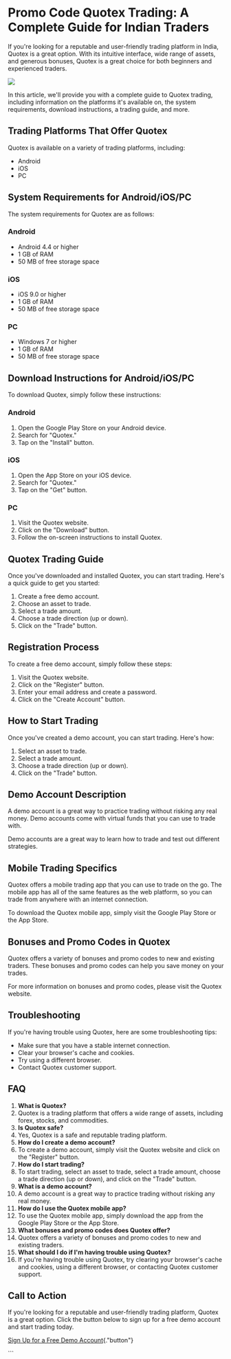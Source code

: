 # Promo Code Quotex Trading: A Complete Guide for Indian Traders

If you\'re looking for a reputable and user-friendly trading platform in
India, Quotex is a great option. With its intuitive interface, wide
range of assets, and generous bonuses, Quotex is a great choice for both
beginners and experienced traders.

[![](https://static.quotex.io/files/4_en/300_250.jpg)](https://traff.sbs/brokerqxlid)

In this article, we\'ll provide you with a complete guide to Quotex
trading, including information on the platforms it\'s available on, the
system requirements, download instructions, a trading guide, and more.

## Trading Platforms That Offer Quotex

Quotex is available on a variety of trading platforms, including:

-   Android
-   iOS
-   PC

## System Requirements for Android/iOS/PC

The system requirements for Quotex are as follows:

### Android

-   Android 4.4 or higher
-   1 GB of RAM
-   50 MB of free storage space

### iOS

-   iOS 9.0 or higher
-   1 GB of RAM
-   50 MB of free storage space

### PC

-   Windows 7 or higher
-   1 GB of RAM
-   50 MB of free storage space

## Download Instructions for Android/iOS/PC

To download Quotex, simply follow these instructions:

### Android

1.  Open the Google Play Store on your Android device.
2.  Search for "Quotex."
3.  Tap on the "Install" button.

### iOS

1.  Open the App Store on your iOS device.
2.  Search for "Quotex."
3.  Tap on the "Get" button.

### PC

1.  Visit the Quotex website.
2.  Click on the "Download" button.
3.  Follow the on-screen instructions to install Quotex.

## Quotex Trading Guide

Once you\'ve downloaded and installed Quotex, you can start trading.
Here\'s a quick guide to get you started:

1.  Create a free demo account.
2.  Choose an asset to trade.
3.  Select a trade amount.
4.  Choose a trade direction (up or down).
5.  Click on the "Trade" button.

## Registration Process

To create a free demo account, simply follow these steps:

1.  Visit the Quotex website.
2.  Click on the "Register" button.
3.  Enter your email address and create a password.
4.  Click on the "Create Account" button.

## How to Start Trading

Once you\'ve created a demo account, you can start trading. Here\'s how:

1.  Select an asset to trade.
2.  Select a trade amount.
3.  Choose a trade direction (up or down).
4.  Click on the "Trade" button.

## Demo Account Description

A demo account is a great way to practice trading without risking any
real money. Demo accounts come with virtual funds that you can use to
trade with.

Demo accounts are a great way to learn how to trade and test out
different strategies.

## Mobile Trading Specifics

Quotex offers a mobile trading app that you can use to trade on the go.
The mobile app has all of the same features as the web platform, so you
can trade from anywhere with an internet connection.

To download the Quotex mobile app, simply visit the Google Play Store or
the App Store.

## Bonuses and Promo Codes in Quotex

Quotex offers a variety of bonuses and promo codes to new and existing
traders. These bonuses and promo codes can help you save money on your
trades.

For more information on bonuses and promo codes, please visit the Quotex
website.

## Troubleshooting

If you\'re having trouble using Quotex, here are some troubleshooting
tips:

-   Make sure that you have a stable internet connection.
-   Clear your browser\'s cache and cookies.
-   Try using a different browser.
-   Contact Quotex customer support.

## FAQ

1.  **What is Quotex?**
2.  Quotex is a trading platform that offers a wide range of assets,
    including forex, stocks, and commodities.
3.  **Is Quotex safe?**
4.  Yes, Quotex is a safe and reputable trading platform.
5.  **How do I create a demo account?**
6.  To create a demo account, simply visit the Quotex website and click
    on the "Register" button.
7.  **How do I start trading?**
8.  To start trading, select an asset to trade, select a trade amount,
    choose a trade direction (up or down), and click on the
    "Trade" button.
9.  **What is a demo account?**
10. A demo account is a great way to practice trading without risking
    any real money.
11. **How do I use the Quotex mobile app?**
12. To use the Quotex mobile app, simply download the app from the
    Google Play Store or the App Store.
13. **What bonuses and promo codes does Quotex offer?**
14. Quotex offers a variety of bonuses and promo codes to new and
    existing traders.
15. **What should I do if I\'m having trouble using Quotex?**
16. If you\'re having trouble using Quotex, try clearing your browser\'s
    cache and cookies, using a different browser, or contacting Quotex
    customer support.

## Call to Action

If you\'re looking for a reputable and user-friendly trading platform,
Quotex is a great option. Click the button below to sign up for a free
demo account and start trading today.

[Sign Up for a Free Demo
Account](\%22https://traff.sbs/brokerqxsignup\%22){."button"}

\`\`\`

